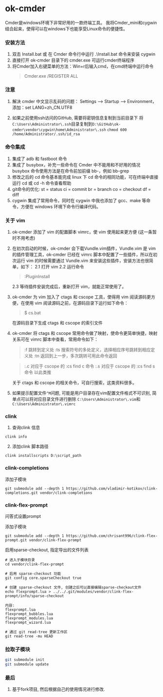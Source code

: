 # ok-cmder
Cmder是windows环境下非常好用的一款终端工具。
我将Cmder_mini和cygwin结合起来，使得可以在windows下也能享受Linux命令的便捷性。

### 安装方法
1. 双击 Install.bat 或 在 Cmder 命令行中运行 .\Install.bat 命令来安装 cygwin
2. 直接打开 ok-cmder 目录下的 cmder.exe 可运行cmder终端程序
3. 将Cmder加入右键菜单的方法：Win+r后输入cmd，在cmd终端中运行命令
    > Cmder.exe /REGISTER ALL

### 注意
1. 解决 cmder 中文显示乱码的问题：
    Settings –> Startup –> Environment，添加：set LANG=zh_CN.UTF8

2. 如果之前使用ssh访问的GitHub, 需要将密钥信息复制到当前目录下
   将`C:\Users\Administrator\.ssh`目录复制到`D:\GitHub\ok-cmder\vendor\cygwin\home\Administrator\.ssh`
   `chmod 600 /home/Administrator/.ssh/id_rsa`

### 命令集成
1. 集成了 adb 和 fastboot 命令
2. 集成了 busybox，补充一些命令在 Cmder 中不能用和不好用的情况 busybox 命令使用方法是在命令前加前缀 bb-，例如 bb-grep
3. 修改之后的 cd 命令基本能完成 linux 下 cd 命令的相同功能，可在终端中直接运行 cd 或 cd -h 命令查看帮助
4. git命令的优化:
        st = status
        ci = commit
        br = branch
        co = checkout
        df = diff
5. cygwin 集成了常用命令，同时在 cygwin 中我也添加了 gcc、make 等命令，方便在 windows 环境下命令行编译代码。

### 关于 vim
1. ok-cmder 添加了 vim 的配置脚本 vimrc，使 vim 使用起来更方便
(这一条暂时不用考虑)
2. 在初次启动的时候，ok-cmder 会下载Vundle.vim插件，Vundle.vim 是 vim 的插件管理工具，ok-cmder 已经在 vimrc 脚本中配置了一些插件，所以在初次运行 vim 的时候需要通过 Vundle.vim 来安装这些插件，安装方法也很简单，如下：
    2.1 打开 vim
    2.2 运行命令

    > :PluginInstall

    2.3 等待插件安装完成后，重新打开 vim，就能正常使用了。
3. ok-cmder 为 vim 加入了 ctags 和 cscope 工具，使得用 vim 阅读源码更方便，在使用 vim 阅读源码之前，在源码目录下运行如下命令：

    > $ cs.bat

    在源码目录下生成 ctags 和 cscope 的索引文件
4. ok-cmder 将 ctags 和 cscope 常用命令做了映射，使命令更简单快捷，映射关系可在 vimrc 脚本中查看，常用命令如下：

    > :f       跳转到定义处
    > :ts      搜索符号的多处定义，选择相应序号跳转到相应定义处
    > :tn      返回到上一步，多次跳转可用此命令返回

    > :.c      对应于 cscope 的 :cs find c 命令
    > :.s      对应于 cscope 的 :cs find s 命令
    > 以此类推

    关于 ctags 和 cscope 的相关命令，可自行搜索，这类资料很多。

5. 如果提示配置文件`^M`问题, 可能是用户目录存在vim配置文件格式不可识别, 简单点可以将对应目录文件进行删除
   `C:\Users\Administrator\.vim`和`C:\Users\Administrator\.vimrc`

### clink

1. 查询clink 信息

```
clink info
```

2. 添加clink 脚本路径

```
clink installscripts D:\script_path
```

### clink-completions

添加子模块

```
git submodule add --depth 1 https://github.com/vladimir-kotikov/clink-completions.git vendor/clink-completions
```

### clink-flex-prompt

问答式设置prompt

添加子模块
```
git submodule add --depth 1 https://github.com/chrisant996/clink-flex-prompt.git vendor/clink-flex-prompt
```

启用sparse-checkout, 指定导出的文件列表
```
# 进入子模块目录
cd vendor/clink-flex-prompt

# 启用 sparse-checkout 功能
git config core.sparseCheckout true

# 创建 sparse-checkout 文件, 创建之后可以直接编辑sparse-checkout文件
echo flexprompt.lua > ../../.git/modules/vendor/clink-flex-prompt/info/sparse-checkout

内容:
flexprompt.lua
flexprompt_bubbles.lua
flexprompt_modules.lua
flexprompt_wizard.lua

# 通过 git read-tree 更新工作区
git read-tree -mu HEAD
```

### 拉取子模块
```sh
git submodule init
git submodule update
```

### 最后
1. 基于fork项目, 然后根据自己的使用情况进行修改.
